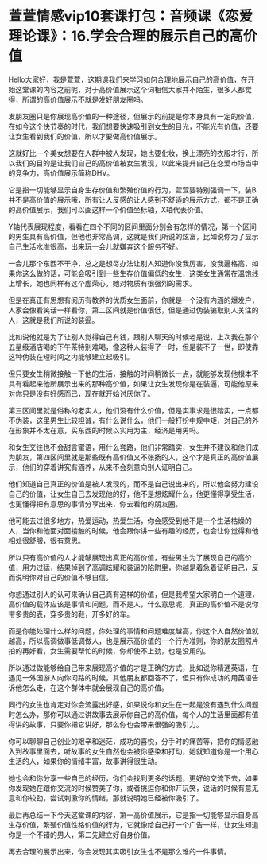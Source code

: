 # 萱萱情感vip10套课打包：音频课《恋爱理论课》：16.学会合理的展示自己的高价值

Hello大家好，我是萱萱，这期课我们来学习如何合理地展示自己的高价值，在开始这堂课的内容之前呢，对于高价值展示这个词相信大家并不陌生，很多人都觉得，所谓的高价值展示不就是发好朋友圈吗。

发朋友圈只是你展现高价值的一种途径，但展示的前提是你本身具有一定的价值，在如今这个快节奏的时代，我们想要快速吸引到女生的目光，不能光有价值，还要让女生看到我们的价值，所以才要做高价值展示。

这就好比一个美女想要在人群中被人发现，她也要化妆，换上漂亮的衣服才行，所以我们的目的是让我们自己的高价值被女生发现，以此来提升自己在恋爱市场当中的竞争力，高价值展示简称DHV。

它是指一切能够显示自身生存价值和繁殖价值的行为，萱萱要特别强调一下，装B并不是高价值的展示哦，所有让人反感的让人感到不舒适的展示方式，都不是正确的高价值展示，我们可以画这样一个价值坐标轴，X轴代表价值。

Y轴代表展现程度，看看在四个不同的区间里面分别会有怎样的情况，第一个区间的男生具有高价值，但他也非常高调，这就是我们所说的炫富，比如说你为了显示自己生活水准很高，出来玩一会儿就嫌弃这个服务不好。

一会儿那个东西不干净，总之是想尽办法让别人知道你没我厉害，没我逼格高，如果你这么做的话，可能会吸引到一些生存价值偏低的女生，这类女生通常在温饱线上增长，她也同样有这个虚荣心，她对物质有很强烈的需求。

但是在真正有思想有阅历有教养的优质女生面前，你就是一个没有内涵的爆发户，人家会像看笑话一样看你，第二区间就是价值很低，但是通过伪装骗取别人关注的人，这就是我们所说的装逼。

比如说他就是为了让别人觉得自己有钱，跟别人聊天的时候老是说，上次我在那个五星级酒店喝的下午茶特别难喝，像这种人装得了一时，但是装不了一世，即使靠这种伪装在短时间之内能够建立起吸引。

但只要女生稍微接触一下他的生活，接触的时间稍微长一点，就能够发现他根本不具有看起来他所展示出来的那种高价值，如果让女生发现你是在装逼，可能他原来对你只是没有好感而已，现在就开始讨厌你了。

第三区间里就是俗称的老实人，他们没有什么价值，但是实事求是很踏实，一点都不伪装，这里男生比较坦诚，有什么说什么，他们一般打扮中规中矩，对自己的外在形象并不太在意，买东西的时候以实用为主，经济是用男吗。

和女生交往也不会甜言蜜语，用什么套路，他们非常踏实，女生并不建议和他们成为朋友，第四区间里就是那些既有高价值又不张扬的人，这个才是真正的高价值展示，他们的穿着讲究有涵养，从来不会刻意向别人证明自己。

他们知道自己真正的价值是被人发现的，而不是自己说出来的，所以他会努力建设自己的价值，让女生自己去发现他的好，他不是想炫耀什么，他更懂得享受生活，也更懂得把有意思的事情分享出来，你去看他的朋友圈。

他可能去过很多地方，热爱运动，热爱生活，你会感受到他不是一个生活枯燥的人，当你和他面对面接触的时候，他会跟你讲一些有趣的经历，也会让你觉得和他相处很舒服，很有意思。

所以只有高价值的人才能够展现出真正的高价值，有些男生为了展现自己的高价值，用力过猛，结果掉到了高调炫耀和装逼的陷阱里，你越是着急着证明自己，反而说明你对自己的价值不够自信。

你想通过别人的认可来确认自己真有这样的价值，但是我希望大家明白一个道理，高价值的载体应该是事情和问题，而不是人，什么意思呢，真正的高价值不是说你带多贵的表，穿多贵的鞋，开多好的车。

而是你能处理什么样的问题，你处理的事情和问题难度越高，你这个人自然价值就越高，所以高调做事低调做人，也是展示高价值的一个行为准则，你的朋友圈照片拍的再好看，女生需要帮忙的时候，你却使不上劲，也是没用的。

所以通过做能够给自己带来展现高价值的才是正确的方式，比如说你精通英语，在遇见一外国游人向你问路的时候，其他朋友都回答不了，但只有你成功的用英语告诉他怎么走，在这个群体中就会展现自己的高价值。

同行的女生也肯定对你会流露出好感，如果说你和女生在一起是没有遇到什么问题时怎么办，那你可以通过讲故事去展示你自己的高价值，每个人的生活里面都有值得讲的故事，只要你把它讲好，那么你也会带来很强的吸引力。

你可以聊聊自己创业的艰辛和迷茫，成功的喜悦，分手时的痛苦等，把你的情感融入到故事里面去，听故事的女生自然也会被你感染和打动，她就知道你是一个用心生活的人，如果你的情绪丰富，故事讲得很生动。

她也会和你分享一些自己的经历，你们会找到更多的话题，更好的交流下去，如果你发现她在跟你交流的时候赞美了你，或者挑逗你和你开玩笑，说话的时候有意无意和你较劲，尝试刺激你的情绪，那就说明她已经被你吸引了。

最后再总结一下今天这堂课的内容，第一高价值展示，它是指一切能够显示自身高生存价值，繁殖价值性格价值的行为，它就像给自己打一个广告一样，让女生知道你是一个不错的男人，第二先建立好自身价值。

再去合理的展示出来，你会发现其实吸引女生也不是那么难的一件事情。